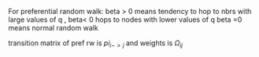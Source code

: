 For preferential random walk:
beta > 0 means tendency to hop to nbrs with large values of q , beta< 0 hops to nodes with lower values of q
beta =0 means normal random walk 

transition matrix of pref rw is $pi_{i -> j}$ and weights is $\Omega_{ij}$
